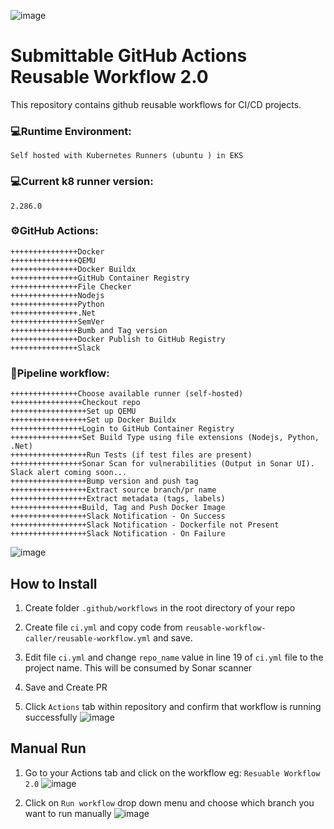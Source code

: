 ![image](https://www.libarts.colostate.edu/english/wp-content/uploads/sites/56/2019/10/Logo-Trans-Square-dc1c4a5d0772746ba773fd50374b673f.png)
# Submittable GitHub Actions Reusable Workflow 2.0

This repository contains github reusable workflows for CI/CD projects.

### 💻Runtime Environment: ### 
```Self hosted with Kubernetes Runners (ubuntu ) in EKS```
### 💻Current k8 runner version: ### 
```2.286.0```
### ⚙️GitHub Actions: ###
```
+++++++++++++++Docker
+++++++++++++++QEMU
+++++++++++++++Docker Buildx
+++++++++++++++GitHub Container Registry
+++++++++++++++File Checker
+++++++++++++++Nodejs
+++++++++++++++Python
+++++++++++++++.Net
+++++++++++++++SemVer
+++++++++++++++Bumb and Tag version
+++++++++++++++Docker Publish to GitHub Registry
+++++++++++++++Slack
```
### 👷Pipeline workflow: ###
```
+++++++++++++++Choose available runner (self-hosted)
++++++++++++++++Checkout repo
+++++++++++++++++Set up QEMU
+++++++++++++++++Set up Docker Buildx
++++++++++++++++Login to GitHub Container Registry
++++++++++++++++Set Build Type using file extensions (Nodejs, Python, .Net)
+++++++++++++++++Run Tests (if test files are present)
++++++++++++++++Sonar Scan for vulnerabilities (Output in Sonar UI). Slack alert coming soon...
+++++++++++++++++Bump version and push tag
+++++++++++++++++Extract source branch/pr name
+++++++++++++++++Extract metadata (tags, labels)
++++++++++++++++Build, Tag and Push Docker Image
+++++++++++++++++Slack Notification - On Success
+++++++++++++++++Slack Notification - Dockerfile not Present
+++++++++++++++++Slack Notification - On Failure
```
![image](https://joseph-project-files.s3.amazonaws.com/Universal+CI+Pipelines.png)

## How to Install

1. Create folder ```.github/workflows``` in the root directory of your repo

2. Create file ```ci.yml``` and copy code from ```reusable-workflow-caller/reusable-workflow.yml``` and save.

3. Edit file ```ci.yml``` and change ```repo_name``` value in line 19 of ```ci.yml``` file to the project name. This will be consumed by Sonar scanner

4. Save and Create PR

5. Click ```Actions``` tab within repository and confirm that workflow is running successfully
![image](https://joseph-project-files.s3.amazonaws.com/Screen+Shot+2021-12-21+at+10.48.28+AM.png)


## Manual Run
1. Go to your Actions tab and click on the workflow eg: ```Resuable Workflow 2.0```
![image](https://joseph-project-files.s3.amazonaws.com/Screen+Shot+2021-12-21+at+10.48.28+AM.png)

2. Click on ```Run workflow``` drop down menu and choose which branch you want to run manually
![image](https://joseph-project-files.s3.amazonaws.com/Screen+Shot+2021-12-21+at+11.27.49+AM.png)